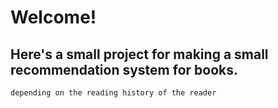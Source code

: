 # Welcome!

## Here's a small project for making a small recommendation system for books.
`depending on the reading history of the reader`
